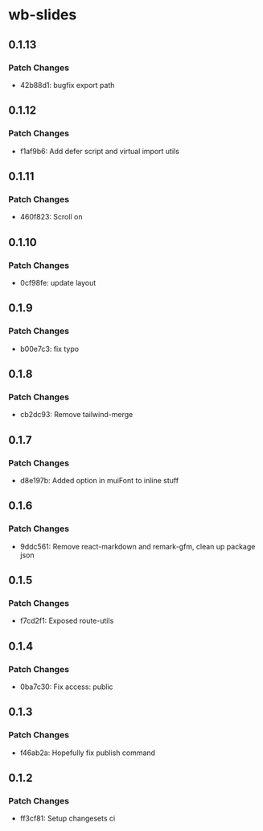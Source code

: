 # wb-slides

## 0.1.13

### Patch Changes

- 42b88d1: bugfix export path

## 0.1.12

### Patch Changes

- f1af9b6: Add defer script and virtual import utils

## 0.1.11

### Patch Changes

- 460f823: Scroll on <html>

## 0.1.10

### Patch Changes

- 0cf98fe: update layout

## 0.1.9

### Patch Changes

- b00e7c3: fix typo

## 0.1.8

### Patch Changes

- cb2dc93: Remove tailwind-merge

## 0.1.7

### Patch Changes

- d8e197b: Added option in muiFont to inline stuff

## 0.1.6

### Patch Changes

- 9ddc561: Remove react-markdown and remark-gfm, clean up package json

## 0.1.5

### Patch Changes

- f7cd2f1: Exposed route-utils

## 0.1.4

### Patch Changes

- 0ba7c30: Fix access: public

## 0.1.3

### Patch Changes

- f46ab2a: Hopefully fix publish command

## 0.1.2

### Patch Changes

- ff3cf81: Setup changesets ci
